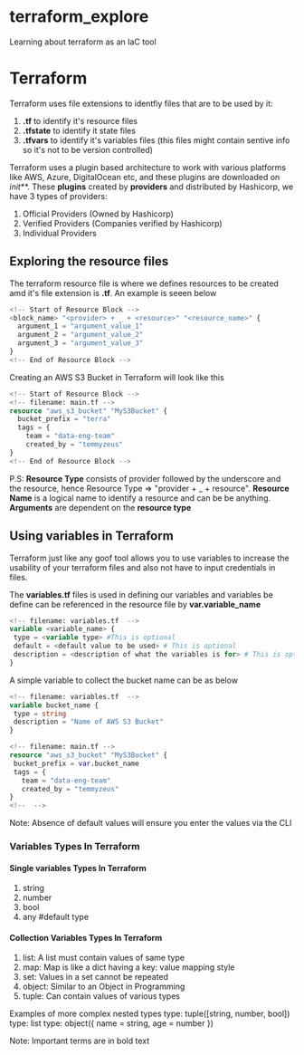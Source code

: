 # terraform_explore
Learning about terraform as an IaC tool

# Terraform
Terraform uses file extensions to identfiy files that are to be used by it:
1. **.tf** to identify it's resource files
2. **.tfstate** to identify it state files
2. **.tfvars** to identify it's variables files (this files might contain sentive info so it's not to be version controlled)

Terraform uses a plugin based architecture to work with various platforms like AWS, Azure, DigitalOcean etc, and these plugins are downloaded on *init***. These **plugins** created by **providers** and distributed by Hashicorp, we have 3 types of providers:
1. Official Providers (Owned by Hashicorp)
2. Verified Providers (Companies verified by Hashicorp)
3. Individual Providers

## Exploring the resource files
The terraform resource file is where we defines resources to be created amd it's file extension is **.tf**. An example is seeen below

```terraform
<!-- Start of Resource Block -->
<block_name> "<provider> + _ + <resource>" "<resource_name>" {
  argument_1 = "argument_value_1"
  argument_2 = "argument_value_2"
  argument_3 = "argument_value_3"
}
<!-- End of Resource Block -->
```
Creating an AWS S3 Bucket in Terraform will look like this
```terraform
<!-- Start of Resource Block -->
<!-- filename: main.tf -->
resource "aws_s3_bucket" "MyS3Bucket" {
  bucket_prefix = "terra"
  tags = {
    team = "data-eng-team"
    created_by = "temmyzeus"
}
<!-- End of Resource Block -->
```

P.S: **Resource Type** consists of provider followed by the underscore and the resource, hence Resource Type => "provider + _ + resource". 
**Resource Name** is a logical name to identify a resource and can be be anything.
**Arguments** are dependent on the **resource type**

## Using variables in Terraform
Terraform just like any goof tool allows you to use variables to increase the usability of your terraform files and also not have to input credentials in files.

The **variables.tf** files is used in defining our variables and variables be define can be referenced in the resource file by **var.variable_name**
 ```terraform
<!-- filename: variables.tf  -->
 variable <variable_name> {
  type = <variable type> #This is optional
  default = <default value to be used> # This is optional
  description = <description of what the variables is for> # This is optional
 }
 ```
 
 A simple variable to collect the bucket name can be as below
 ```terraform
<!-- filename: variables.tf  -->
 variable bucket_name {
  type = string
  description = "Name of AWS S3 Bucket"
 }
 
<!-- filename: main.tf -->
resource "aws_s3_bucket" "MyS3Bucket" {
  bucket_prefix = var.bucket_name
  tags = {
    team = "data-eng-team"
    created_by = "temmyzeus"
}
<!--  -->
 ```
 Note: Absence of default values will ensure you enter the values via the CLI
 
 ### Variables Types In Terraform
 #### Single variables Types In Terraform
 1. string
 2. number
 3. bool
 4. any #default type

 #### Collection Variables Types In Terraform
 1. list: A list must contain values of same type
 2. map: Map is like a dict having a key: value mapping style
 3. set: Values in a set cannot be repeated
 4. object: Similar to an Object in Programming
 5. tuple: Can contain values of various types

Examples of more complex nested types
type: tuple([string, number, bool])
type: list
type: object({
  name = string,
  age = number
})

Note: Important terms are in bold text
